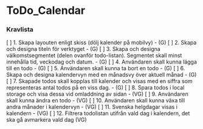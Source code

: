 # ToDo_Calendar

### Kravlista

[ ] 1. Skapa layouten enligt skiss (dölj kalender på mobilvy) - (G)
[ ] 2. Skapa och designa titeln för verktyget - (G)
[ ] 3. Skapa och designa välkomstsegmentet (delen ovanför todo-listan). Segmentet skall minst innehålla tid, veckodag och datum. - (G)
[ ] 4. Användaren skall kunna lägga till en todo - (G)
[ ] 5. Användaren skall kunna ta bort en todo - (G)
[ ] 6. Skapa och designa kalendervyn med en månadsvy över aktuell månad - (G)
[ ] 7. Skapade todos skall kopplas till kalender och visas med en siffra som representeras antal todos på en viss dag. - (G)
[ ] 8. Spara todos i local storage och visa dessa vid omladdning av sidan - (VG)
[ ] 9. Användaren skall kunna ändra en todo - (VG)
[ ] 10. Användaren skall kunna växa till andra månader i kalendervyn - (VG)
[ ] 11. Svenska helgdagar visas i kalendern - (VG)
[ ] 12. Filtrera todolistan utifrån vald dag i kalendern, det ska gå avmarkera vald dag (VG)
